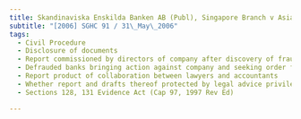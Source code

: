 ```yaml
---
title: Skandinaviska Enskilda Banken AB (Publ), Singapore Branch v Asia Pacific Breweries 
subtitle: "[2006] SGHC 91 / 31\_May\_2006"
tags:
  - Civil Procedure
  - Disclosure of documents
  - Report commissioned by directors of company after discovery of fraud perpetuated by company\'s employee
  - Defrauded banks bringing action against company and seeking order for disclosure of report and drafts thereof
  - Report product of collaboration between lawyers and accountants
  - Whether report and drafts thereof protected by legal advice privilege and/or litigation privilege
  - Sections 128, 131 Evidence Act (Cap 97, 1997 Rev Ed)

---
```


